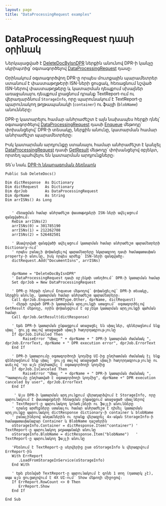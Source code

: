 ```yaml
---
layout: page
title: "DataProcessingRequest examples"
---
```


# DataProcessingRequest դասի օրինակ

Ներկայացված է [DeleteDocByIsnDPR](https://armsoft.github.io/as8x-docs/src/server_api/examples/dpr/code.html) ներքին անունով DPR-ի կանչը սկրիպտից՝ օգտագործելով [DataProcessingRequest](../Functions/DataProcessingRequest.md) դասը։

Օրինակում օգտագործվող DPR-ը որպես մուտքային պարամետրեր ստանում է փաստաթղթԵրի ISN-ների ցուցակ, հեռացնում նշված ISN-ներով փաստաթղթերը և կատարման դեպքում սխալներ առաջանալու դեպքում լրացնում դրանք TextReport-ում ու վերադարձնում `StorageInfo`, որը պարունակում է TextReport-ը պարունակող թղթապանակի (`container`) ու ֆայլի (`blobName`) անունները։

DPR-ը կատարելու համար անհրաժեշտ է այն նախապես հերքի դնել՝ օգտագործելով [DataProcessingRequest](../Functions/DataProcessingRequest.md) դասի [Enqueue](../Functions/DataProcessingRequest.md#enqueue) մեթոդը՝ փոխանցելով՝ DPR-ի տեսակը, ներքին անունը, կատարման համար անհրաժեշտ պարամետրերը։

Իսկ կատարման արդյունքը ստանալու համար անհրաժեշտ է կանչել [DataProcessingRequest](../Functions/DataProcessingRequest.md) դասի [GetResult](../Functions/DataProcessingRequest.md#getresult) մեթոդը՝ փոխանցելով օբյեկտ, որտեղ պահվելու են կատարման արդյունքները։

Տե՛ս նաև
[DPR-ի նկարագրման ձեռնարկ](https://armsoft.github.io/as8x-docs/src/server_api/definitions/dpr_guide.html)

```as4x
Public Sub DeleteDocs()

Dim dictResponse  As Dictionary
Dim dictRequest   As Dictionary
Dim dprJob 		  As DataProcessingRequest
Dim dprName 	  As String
Dim arrISNs() As Long


   ' Հեռացման համար անհրաժեշտ փաստաթղթերի ISN-ների ավելացում զանգվածում։
   ReDim arrISNs(2)
   arrISNs(0) = 301785190
   arrISNs(1) = 212262708
   arrISNs(2) = 526482501

   ' Ձևավորված զանգվածի ավելացում կատարման համար անհրաժեշտ պարամետրերի Dictionary-ում՝
   ' որպես բանալի փոխանցելով պարամետրերը նկարագրող դասի համապատասխան property-ի անունը, իսկ որպես արժեք՝ ISN-ների զանգվածը։
   dictRequest.Add("DocumentIsns", arrISNs)


   dprName = "DeleteDocByIsnDPR"
   ' DataProcessingRequest դասի օբյեկտի ստեղծում՝ DPR-ի կատարման համար
   Set dprJob = New DataProcessingRequest

   ' DPR-ը հերթի դնում Enqueue մեթոդով՝ փոխանցելով՝ DPR-ի տեսակը, ներքին անունը, կատարման համար անհրաժեշտ պարամետրերը։
   Call dprJob.Enqueue(DPRType.Other, dprName, dictRequest)
   ' Հերթի դրված DPR-ի կատարման արդյունքի ստացում՝ օգտագործելով GetResult մեթոդը, որին փոխանցվում է օբյեկտ կատարման արդյունքի պահման համար
   Call dprJob.GetResult(dictResponse)

   ' Եթե DPR-ի կատարման ընթացքում առաջացել են սխալներ, գեներացնում ենք սխալ՝ ցույց տալով առաջացած սխալի հաղորդագրությունը
   If dprJob.IsFailed Then
		RaiseError "Սխալ " + dprName + " DPR-ի կատարման ժամանակ ", dprJob.ErrorText, dprName + " DPR execution error", dprJob.ErrorText
   End If

   ' DPR-ի կատարումը օգտագործողի կողմից UI-ից ընդհատման ժամանակ էլ ենք գեներացնում ենք սխալ՝ ցույց տալով առաջացած սխալի հաղորդագրությունը ու ասելով 'որ այն ընդհատվել է օգտագործողի կողմից
   If dprJob.IsCanceled Then
        RaiseError "Սխալ " + dprName + " DPR-ի կատարման ժամանակ ", "Կատարումը ընդհատված է օգտագործողի կողմից", dprName +" DPR execution canceled by user", dprJob.ErrorText
   End If

    ' Այս DPR-ի կատարման արդյունքում վերադարձվում է StorageInfo, որը պարունակում է փաստաթղթերի հեռացման ընթացքում առաջացած սխալներով
   ' TextReport-ը պարունակող կոնտեյների ու ֆայլի անունները
   ' դրանց արժեքները ստանալու համար անհրաժեշտ է դիմել կատարման արդյունքը պարունակող dictResponse dictionary-ի container և blobName
   ' բանալիներով անդամներին ու դրանք վերագրել 4x-ական StorageInfo-ի համապատասխանաբար Container և BlobName դաշտերին
   oStorageInfo.Container = dictResponse.Item("container") ' TextReport-ը պարունակող թղթապանակի անունը
   oStorageInfo.BlobName = dictResponse.Item("blobName")   ' TextReport-ը պարունակող ֆայլի անունը

   'Բեռնում է TextReport-ը սերվերից ըստ oStorageInfo և վերագրվում ErrReport-ին
   With ErrReport
	  .LoadFromStorageInService(oStorageInfo)
   End With

   ' Եթե բեռնված TextReport-ը պարունակում է գոնե 1 տող (դատարկ չէ), ապա այն ցուցադրվում է 4X UI-ում՝ Show մեթոդի միջոցով։
   If ErrReport.RowCount <> 0 Then
	  ErrReport.Show
   End If

End Sub
```
